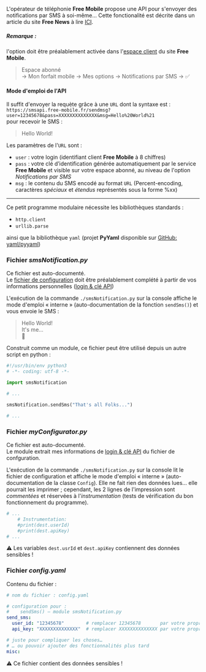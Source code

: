 L'opérateur de téléphonie **Free Mobile** propose une API pour s'envoyer des
notifications par SMS à soi-même… Cette fonctionalité est décrite dans un 
article du site **Free News** à lire
[ICI](https://www.freenews.fr/freenews-edition-nationale-299/free-mobile-170/nouvelle-option-notifications-par-sms-chez-free-mobile-14817).

##### Remarque :
l'option doit être préalablement activée dans
l'[espace client](https://mobile.free.fr/account/) du site **Free Mobile**.
> Espace abonné   
> → Mon forfait mobile → Mes options → Notifications par SMS → ✅

#### Mode d'emploi de l'API
Il suffit d'envoyer la requète grâce à une `URL` dont la syntaxe est :   
`https://smsapi.free-mobile.fr/sendmsg?user=12345678&pass=XXXXXXXXXXXXXX&msg=Hello%20World%21`   
pour recevoir le SMS :
> Hello World!

Les paramètres de l'`URL` sont :
- `user` : votre login (identifiant client **Free Mobile** à 8 chiffres)
- `pass` : votre clé d’identification générée automatiquement par le service
**Free Mobile** et visible sur votre espace abonné, au niveau de l'option
*Notifications par SMS*
- `msg` : le contenu du SMS encodé au format `URL` (Percent-encoding, caractères
*spéciaux* et *étendus* représentés sous la forme %xx)

---

Ce petit programme modulaire nécessite les bibliothèques standards :
- `http.client`
- `urllib.parse`

ainsi que la bibliothèque `yaml` (projet **PyYaml** disponible sur
[GitHub: yaml/pyyaml](https://github.com/yaml/pyyaml))

### Fichier *smsNotification.py*
Ce fichier est auto-documenté.   
Le [fichier de configuration](#fichier-configyaml) doit être préalablement complété à
partir de vos informations personnelles ([login & clé API](#mode-demploi-de-lapi))

L'exécution de la commande `./smsNotification.py` sur la console affiche le mode d'emploi
« interne » (auto-documentation  de la fonction `sendSms()`) et vous envoie le SMS :
> Hello World!   
> It's me…  
> 🙂

Construit comme un module, ce fichier peut être utilisé depuis un autre script en python :
```python
#!/usr/bin/env python3
# -*- coding: utf-8 -*-

import smsNotification

# ...

smsNotification.sendSms("That's all Folks...")

# ...

```


### Fichier *myConfigurator.py*
Ce fichier est auto-documenté.   
Le module extrait mes informations de [login & clé API](#mode-demploi-de-lapi) du
fichier de confguration.

L'exécution de la commande `./smsNotification.py` sur la console lit le fichier de
configuration et affiche le mode d'emploi « interne » (auto-documentation de la
classe `Config`). Elle ne fait rien des données lues… elle pourrait les imprimer ; 
cependant, les 2 lignes de l'impression sont *commentées* et réservées à 
l'*instrumentation* (tests de vérification du bon fonctionnement du programme).
```python
# ...
	# Instrumentation:
	#print(dest.userId)
	#print(dest.apiKey)
# ...
```
⚠️ Les variables `dest.usrId` et `dest.apiKey` contiennent des données sensibles !


### Fichier *config.yaml*
Contenu du fichier :
```yaml
# nom du fichier : config.yaml

# configuration pour :
#    sendSms() — module smsNotification.py
send_sms:
  user_id: "12345678"        # remplacer 12345678       par votre propre login
  api_key: "XXXXXXXXXXXXXX"  # remplacer XXXXXXXXXXXXXX par votre propre clé API

# juste pour compliquer les choses…
# … ou pouvoir ajouter des fonctionnalités plus tard
misc:

```
⚠️ Ce fichier contient des données sensibles !

